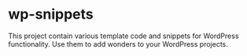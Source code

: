 # wp-snippets
This project contain various template code and snippets for WordPress functionality. Use them to add wonders to your WordPress projects.
